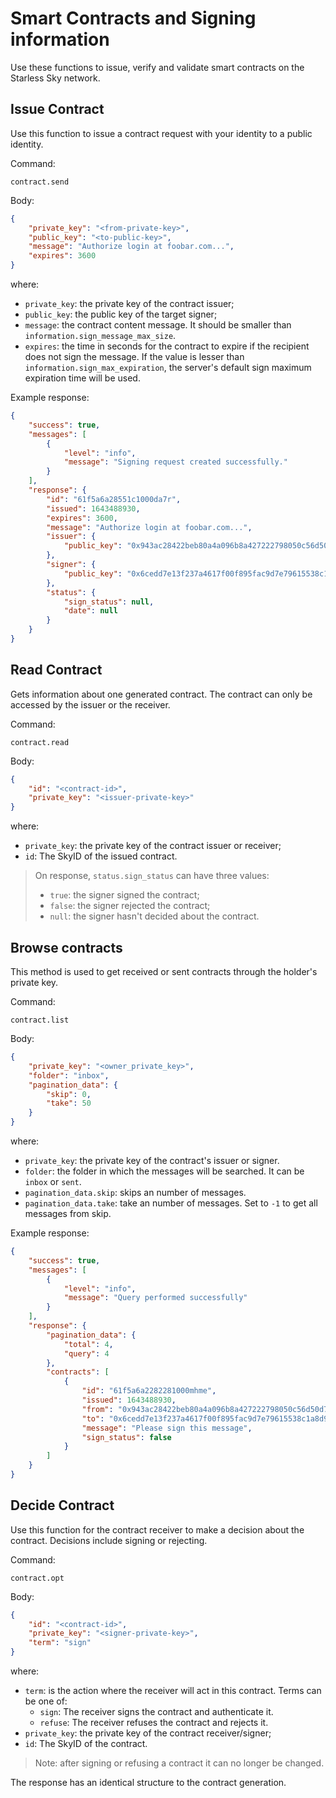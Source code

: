 # Smart Contracts and Signing information

Use these functions to issue, verify and validate smart contracts on the Starless Sky network.

## Issue Contract

Use this function to issue a contract request with your identity to a public identity.

Command:

    contract.send

Body:

```json
{
	"private_key": "<from-private-key>",
	"public_key": "<to-public-key>",
    "message": "Authorize login at foobar.com...",
    "expires": 3600
}
```

where:
- `private_key`: the private key of the contract issuer;
- `public_key`: the public key of the target signer;
- `message`: the contract content message. It should be smaller than `information.sign_message_max_size`.
- `expires`: the time in seconds for the contract to expire if the recipient does not sign the message. If the value is lesser than `information.sign_max_expiration`, the server's default sign maximum expiration time will be used.

Example response:

```json
{
	"success": true,
	"messages": [
		{
			"level": "info",
			"message": "Signing request created successfully."
		}
	],
	"response": {
		"id": "61f5a6a28551c1000da7r",
		"issued": 1643488930,
		"expires": 3600,
		"message": "Authorize login at foobar.com...",
		"issuer": {
			"public_key": "0x943ac28422beb80a4a096b8a427222798050c56d50d728541edfb33ce5e6d7f0"
		},
		"signer": {
			"public_key": "0x6cedd7e13f237a4617f00f895fac9d7e79615538c1a8d98b15aa437b2caddf2e"
		},
		"status": {
			"sign_status": null,
			"date": null
		}
	}
}
```

## Read Contract

Gets information about one generated contract. The contract can only be accessed by the issuer or the receiver.

Command:

    contract.read

Body:

```json
{
	"id": "<contract-id>",
    "private_key": "<issuer-private-key>"
}
```

where:
- `private_key`: the private key of the contract issuer or receiver;
- `id`: The SkyID of the issued contract.

> On response, `status.sign_status` can have three values:
> - `true`: the signer signed the contract;
> - `false`: the signer rejected the contract;
> - `null`: the signer hasn't decided about the contract.

## Browse contracts

This method is used to get received or sent contracts through the holder's private key.

Command:

    contract.list

Body:

```json
{
    "private_key": "<owner_private_key>",
    "folder": "inbox",
    "pagination_data": {
        "skip": 0,
        "take": 50
    }
}
```

where:
- `private_key`: the private key of the contract's issuer or signer.
- `folder`: the folder in which the messages will be searched. It can be `inbox` or `sent`.
- `pagination_data.skip`: skips an number of messages.
- `pagination_data.take`: take an number of messages. Set to `-1` to get all messages from skip.

Example response:

```json
{
	"success": true,
	"messages": [
		{
			"level": "info",
			"message": "Query performed successfully"
		}
	],
	"response": {
		"pagination_data": {
			"total": 4,
			"query": 4
		},
		"contracts": [
			{
				"id": "61f5a6a2282281000mhme",
				"issued": 1643488930,
				"from": "0x943ac28422beb80a4a096b8a427222798050c56d50d728541edfb33ce5e6d7f0",
				"to": "0x6cedd7e13f237a4617f00f895fac9d7e79615538c1a8d98b15aa437b2caddf2e",
				"message": "Please sign this message",
				"sign_status": false
			}
		]
	}
}
```

## Decide Contract

Use this function for the contract receiver to make a decision about the contract. Decisions include signing or rejecting.

Command:

    contract.opt

Body:

```json
{
	"id": "<contract-id>",
	"private_key": "<signer-private-key>",
    "term": "sign"
}
```

where:
- `term`: is the action where the receiver will act in this contract. Terms can be one of:
  - `sign`: The receiver signs the contract and authenticate it.
  - `refuse`: The receiver refuses the contract and rejects it.
- `private_key`: the private key of the contract receiver/signer;
- `id`: The SkyID of the contract.

> Note: after signing or refusing a contract it can no longer be changed.

The response has an identical structure to the contract generation.